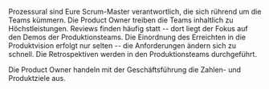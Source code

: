 Prozessural sind Eure Scrum-Master verantwortlich, die sich rührend um die Teams kümmern. Die Product Owner treiben die Teams inhaltlich zu Höchstleistungen. Reviews finden häufig statt -- dort liegt der Fokus auf den Demos der Produktionsteams. Die Einordnung des Erreichten in die Produktvision erfolgt nur selten -- die Anforderungen ändern sich zu schnell. Die Retrospektiven werden in den Produktionsteams durchgeführt. 

Die Product Owner handeln mit der Geschäftsführung die Zahlen- und Produktziele aus. 


 
